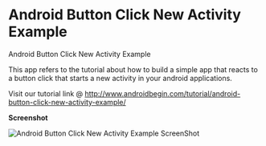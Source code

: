 Android Button Click New Activity Example
============================================

Android Button Click New Activity Example

This app refers to the tutorial about how to build a simple app that reacts to a button click that starts a new activity in your android applications. 

Visit our tutorial link @ http://www.androidbegin.com/tutorial/android-button-click-new-activity-example/

**Screenshot**

![Android Button Click New Activity Example ScreenShot](http://www.androidbegin.com/wp-content/uploads/2012/09/Screenshot-ButtonClick1.png)
